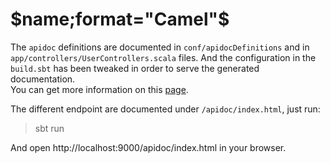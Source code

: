 # $name;format="Camel"$ 

The `apidoc` definitions are documented in `conf/apidocDefinitions` and in `app/controllers/UserControllers.scala` files.
And the configuration in the `build.sbt` has been tweaked in order to serve the generated documentation.  
You can get more information on this [page][sbt-apidoc].

The different endpoint are documented under `/apidoc/index.html`, just run:
>sbt run

And open http://localhost:9000/apidoc/index.html in your browser.

[sbt-apidoc]: https://github.com/valydia/sbt-apidoc
